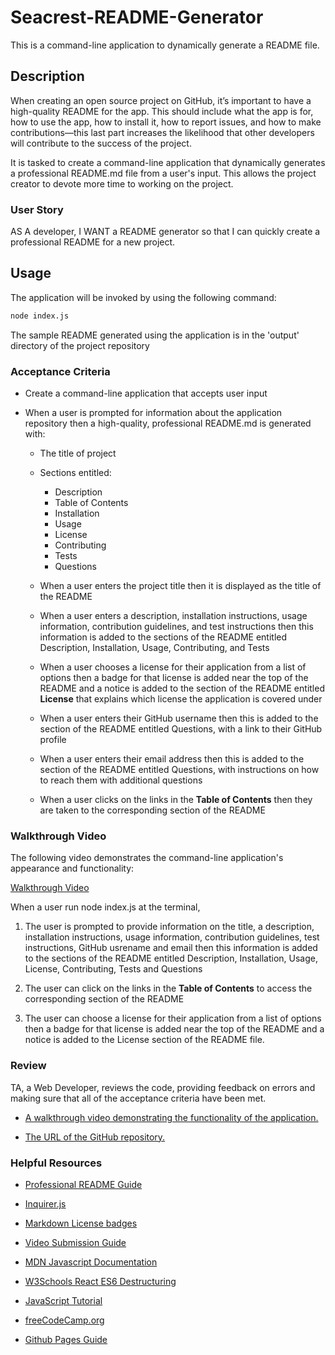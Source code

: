 # Seacrest-README-Generator

This is a command-line application to dynamically generate a README file.

## Description

When creating an open source project on GitHub, it’s important to have a high-quality README for the app. This should include what the app is for, how to use the app, how to install it, how to report issues, and how to make contributions—this last part increases the likelihood that other developers will contribute to the success of the project.

It is tasked to create a command-line application that dynamically generates a professional README.md file from a user's input. This allows the project creator to devote more time to working on the project.

### User Story

AS A developer, I WANT a README generator so that I can quickly create a professional README for a new project.

## Usage

The application will be invoked by using the following command:

```bash
node index.js
```
The sample README generated using the application is in the 'output' directory of the project repository

### Acceptance Criteria

* Create a command-line application that accepts user input

* When a user is prompted for information about the application repository then a high-quality, professional README.md is generated with:

    * The title of project

    * Sections entitled:
      * Description 
      * Table of Contents 
      * Installation 
      * Usage 
      * License 
      * Contributing 
      * Tests 
      * Questions

    * When a user enters the project title then it is displayed as the title of the README

    * When a user enters a description, installation instructions, usage information, contribution guidelines, and test instructions then this information is added to the sections of the README entitled Description, Installation, Usage, Contributing, and Tests

    * When a user chooses a license for their application from a list of options then a badge for that license is added near the top of the README and a notice is added to the section of the README entitled **License** that explains which license the application is covered under

    * When a user enters their GitHub username then this is added to the section of the README entitled Questions, with a link to their GitHub profile

    * When a user enters their email address then this is added to the section of the README entitled Questions, with instructions on how to reach them with additional questions

    * When a user clicks on the links in the **Table of Contents** then they are taken to the corresponding section of the README

### Walkthrough Video

The following video demonstrates the command-line application's appearance and functionality:

[Walkthrough Video](https://watch.screencastify.com/v/Lypme462Gah8CVVR2xsQ)

When a user run node index.js at the terminal,

1. The user is prompted to provide information on the title, a description, installation instructions, usage information, contribution guidelines, test instructions, GitHub usrename and email then this information is added to the sections of the README entitled Description, Installation, Usage, License, Contributing, Tests and Questions

2. The user can click on the links in the **Table of Contents** to access the corresponding section of the README

3. The user can choose a license for their application from a list of options then a badge for that license is added near the top of the README and a notice is added to the License section of the README file.

### Review

TA, a Web Developer, reviews the code, providing feedback on errors and making sure that all of the acceptance criteria have been met.

* [A walkthrough video demonstrating the functionality of the application.](https://watch.screencastify.com/v/Lypme462Gah8CVVR2xsQ)

* [The URL of the GitHub repository.](https://github.com/seacrest3/Seacrest-README-Generator.git)

### Helpful Resources

- [Professional README Guide](https://coding-boot-camp.github.io/full-stack/github/professional-readme-guide)

- [Inquirer.js](https://www.npmjs.com/package/inquirer)

- [Markdown License badges](https://gist.github.com/lukas-h/2a5d00690736b4c3a7ba)

- [Video Submission Guide](https://coding-boot-camp.github.io/full-stack/computer-literacy/video-submission-guide)

- [MDN Javascript Documentation](https://developer.mozilla.org/en-US/docs/Web/JavaScript/)

- [W3Schools React ES6 Destructuring](https://www.w3schools.com/react/react_es6_destructuring.asp)

- [JavaScript Tutorial](https://www.javascripttutorial.net/)

- [freeCodeCamp.org](https://www.freecodecamp.org/)

- [Github Pages Guide](https://pages.github.com/)